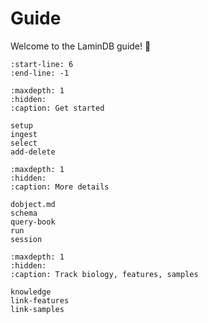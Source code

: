 # Guide

Welcome to the LaminDB guide! 👋

```{include} ../../README.md
:start-line: 6
:end-line: -1
```

```{toctree}
:maxdepth: 1
:hidden:
:caption: Get started

setup
ingest
select
add-delete
```

```{toctree}
:maxdepth: 1
:hidden:
:caption: More details

dobject.md
schema
query-book
run
session
```

```{toctree}
:maxdepth: 1
:hidden:
:caption: Track biology, features, samples

knowledge
link-features
link-samples
```
